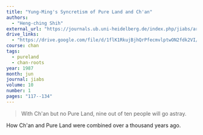 ```yaml
---
title: "Yung-Ming's Syncretism of Pure Land and Ch'an"
authors:
  - "Heng-ching Shih"
external_url: "https://journals.ub.uni-heidelberg.de/index.php/jiabs/article/view/8711"
drive_links:
  - "https://drive.google.com/file/d/1flK1RkujBjhQrPfecmvlptwON2fdk2VI/view?usp=drivesdk"
course: chan
tags:
  - pureland
  - chan-roots
year: 1987
month: jun
journal: jiabs
volume: 10
number: 1
pages: "117--134"
---
```


> With Ch'an but no Pure Land,  nine  out  of  ten  people  will  go  astray.

How Ch'an and Pure Land were combined over a thousand years ago.
